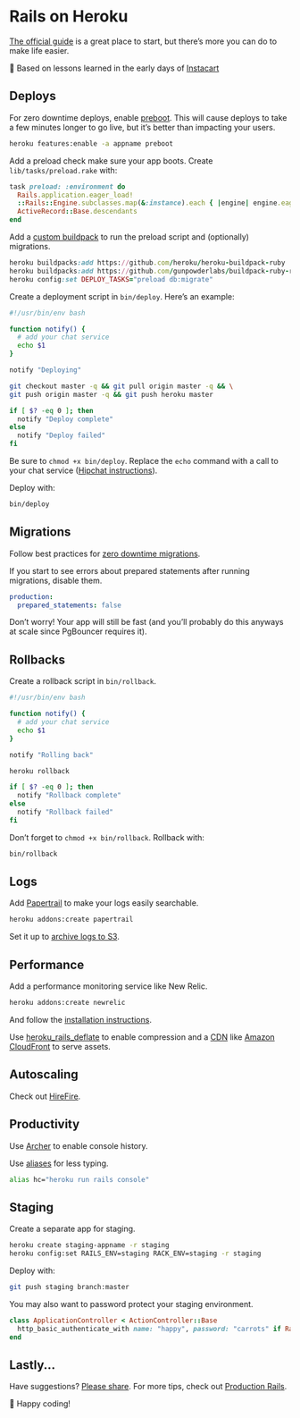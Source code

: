 # Rails on Heroku

[The official guide](https://devcenter.heroku.com/articles/getting-started-with-rails4) is a great place to start, but there’s more you can do to make life easier.

:tangerine: Based on lessons learned in the early days of [Instacart](https://www.instacart.com/)

## Deploys

For zero downtime deploys, enable [preboot](https://devcenter.heroku.com/articles/preboot). This will cause deploys to take a few minutes longer to go live, but it’s better than impacting your users.

```sh
heroku features:enable -a appname preboot
```

Add a preload check make sure your app boots. Create `lib/tasks/preload.rake` with:

```ruby
task preload: :environment do
  Rails.application.eager_load!
  ::Rails::Engine.subclasses.map(&:instance).each { |engine| engine.eager_load! }
  ActiveRecord::Base.descendants
end
```

Add a [custom buildpack](https://github.com/gunpowderlabs/buildpack-ruby-rake-deploy-tasks) to run the preload script and (optionally) migrations.

```ruby
heroku buildpacks:add https://github.com/heroku/heroku-buildpack-ruby
heroku buildpacks:add https://github.com/gunpowderlabs/buildpack-ruby-rake-deploy-tasks
heroku config:set DEPLOY_TASKS="preload db:migrate"
```

Create a deployment script in `bin/deploy`. Here’s an example:

```sh
#!/usr/bin/env bash

function notify() {
  # add your chat service
  echo $1
}

notify "Deploying"

git checkout master -q && git pull origin master -q && \
git push origin master -q && git push heroku master

if [ $? -eq 0 ]; then
  notify "Deploy complete"
else
  notify "Deploy failed"
fi
```

Be sure to `chmod +x bin/deploy`. Replace the `echo` command with a call to your chat service ([Hipchat instructions](https://github.com/hipchat/hipchat-cli)).

Deploy with:

```sh
bin/deploy
```

## Migrations

Follow best practices for [zero downtime migrations](https://github.com/ankane/strong_migrations).

If you start to see errors about prepared statements after running migrations, disable them.

```yml
production:
  prepared_statements: false
```

Don’t worry! Your app will still be fast (and you’ll probably do this anyways at scale since PgBouncer requires it).

## Rollbacks

Create a rollback script in `bin/rollback`.

```sh
#!/usr/bin/env bash

function notify() {
  # add your chat service
  echo $1
}

notify "Rolling back"

heroku rollback

if [ $? -eq 0 ]; then
  notify "Rollback complete"
else
  notify "Rollback failed"
fi
```

Don’t forget to `chmod +x bin/rollback`. Rollback with:

```sh
bin/rollback
```

## Logs

Add [Papertrail](https://papertrailapp.com/) to make your logs easily searchable.

```sh
heroku addons:create papertrail
```

Set it up to [archive logs to S3](https://help.papertrailapp.com/kb/how-it-works/permanent-log-archives/).

## Performance

Add a performance monitoring service like New Relic.

```sh
heroku addons:create newrelic
```

And follow the [installation instructions](https://devcenter.heroku.com/articles/newrelic#ruby-installation-and-configuration).

Use [heroku_rails_deflate](https://github.com/mattolson/heroku_rails_deflate) to enable compression and a [CDN](https://en.wikipedia.org/wiki/Content_delivery_network) like [Amazon CloudFront](https://devcenter.heroku.com/articles/using-amazon-cloudfront-cdn) to serve assets.

## Autoscaling

Check out [HireFire](https://www.hirefire.io/).

## Productivity

Use [Archer](https://github.com/ankane/archer) to enable console history.

Use [aliases](https://www.digitalocean.com/community/tutorials/an-introduction-to-useful-bash-aliases-and-functions) for less typing.

```sh
alias hc="heroku run rails console"
```

## Staging

Create a separate app for staging.

```sh
heroku create staging-appname -r staging
heroku config:set RAILS_ENV=staging RACK_ENV=staging -r staging
```

Deploy with:

```sh
git push staging branch:master
```

You may also want to password protect your staging environment.

```ruby
class ApplicationController < ActionController::Base
  http_basic_authenticate_with name: "happy", password: "carrots" if Rails.env.staging?
end
```

## Lastly...

Have suggestions? [Please share](https://github.com/ankane/shorts/issues/new). For more tips, check out [Production Rails](https://github.com/ankane/production_rails).

:hatched_chick: Happy coding!
